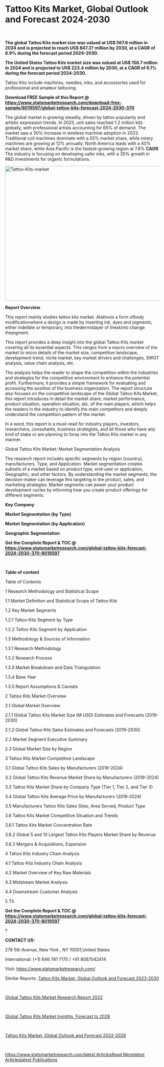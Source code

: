 <h1>Tattoo Kits Market, Global Outlook and Forecast 2024-2030</h1><br/><p><strong>The global Tattoo Kits market size was valued at US$ 567.8 million in 2024 and is projected to reach US$ 847.3? million by 2030, at a <strong>CAGR</strong> of 6.9% during the forecast period 2024-2030.</strong></p>
 
 
 
 <p><strong>The United States Tattoo Kits market size was valued at US$ 156.7 million in 2024 and is projected to US$ 223.4 million by 2030, at a <strong>CAGR</strong> of 6.1% during the forecast period 2024-2030.</strong></p>
 
 
 
 <p>Tattoo Kits include machines, needles, inks, and accessories used for professional and amateur tattooing.</p>
 
 
 
 <p><strong>Download FREE Sample of this Report @ <a href="https://www.statsmarketresearch.com/download-free-sample/8019597/global-tattoo-kits-forecast-2024-2030-370">https://www.statsmarketresearch.com/download-free-sample/8019597/global-tattoo-kits-forecast-2024-2030-370</a></strong></p>
 
 
 
 <p>The global market is growing steadily, driven by tattoo popularity and artistic expression trends. In 2023, unit sales reached 1.2 million kits globally, with professional artists accounting for 65% of demand. The market saw a 30% increase in wireless machine adoption in 2023. Traditional coil machines dominate with a 55% market share, while rotary machines are growing at 12% annually. North America leads with a 40% market share, while Asia Pacific is the fastest-growing region at 7.8% <strong>CAGR</strong>. The industry is focusing on developing safer inks, with a 35% growth in R&D investments for organic formulations.</p>
 
 
 
 <p><img alt="Tattoo-Kits-market" src="https://www.grandresearchstore.com/assets/report-images/Tattoo_Kits_market.png" style="width: 730px; height: 438px;" /></p>
 
 
 
 <p><strong>Report Overview</strong></p>
 
 
 
 <p>This report mainly studies tattoo kits market. Atattoois a form ofbody modificationwhere a design is made by inserting ink, dyes and pigments, either indelible or temporary, into thedermislayer of theskinto change thepigment.</p>
 
 
 
 <p>This report provides a deep insight into the global Tattoo Kits market covering all its essential aspects. This ranges from a macro overview of the market to micro details of the market size, competitive landscape, development trend, niche market, key market drivers and challenges, SWOT analysis, value chain analysis, etc.</p>
 
 
 
 <p>The analysis helps the reader to shape the competition within the industries and strategies for the competitive environment to enhance the potential profit. Furthermore, it provides a simple framework for evaluating and accessing the position of the business organization. The report structure also focuses on the competitive landscape of the Global Tattoo Kits Market, this report introduces in detail the market share, market performance, product situation, operation situation, etc. of the main players, which helps the readers in the industry to identify the main competitors and deeply understand the competition pattern of the market.</p>
 
 
 
 <p>In a word, this report is a must-read for industry players, investors, researchers, consultants, business strategists, and all those who have any kind of stake or are planning to foray into the Tattoo Kits market in any manner.</p>
 
 
 
 <p>Global Tattoo Kits Market: Market Segmentation Analysis</p>
 
 
 
 <p>The research report includes specific segments by region (country), manufacturers, Type, and Application. Market segmentation creates subsets of a market based on product type, end-user or application, Geographic, and other factors. By understanding the market segments, the decision-maker can leverage this targeting in the product, sales, and marketing strategies. Market segments can power your product development cycles by informing how you create product offerings for different segments.</p>
 
 
 
 <p><strong>Key Company</strong></p>
 
 
 
 <p><strong>Market Segmentation (by Type)</strong></p>
 
 
 
 <p><strong>Market Segmentation (<strong>by Application</strong>)</strong></p>
 
 
 
 <p><strong>Geographic Segmentation</strong></p>
 
 
 
 <div><b>Get the Complete Report & TOC @ <a href="https://www.statsmarketresearch.com/global-tattoo-kits-forecast-2024-2030-370-8019597">https://www.statsmarketresearch.com/global-tattoo-kits-forecast-2024-2030-370-8019597</a></b></div>
 
 
 
 <p><br />
 
 <b>Table of content</b></p>
 
 
 
 <p>Table of Contents<br />
 
 1 Research Methodology and Statistical Scope<br />
 
 1.1 Market Definition and Statistical Scope of Tattoo Kits<br />
 
 1.2 Key Market Segments<br />
 
 1.2.1 Tattoo Kits Segment by Type<br />
 
 1.2.2 Tattoo Kits Segment by Application<br />
 
 1.3 Methodology & Sources of Information<br />
 
 1.3.1 Research Methodology<br />
 
 1.3.2 Research Process<br />
 
 1.3.3 Market Breakdown and Data Triangulation<br />
 
 1.3.4 Base Year<br />
 
 1.3.5 Report Assumptions & Caveats<br />
 
 2 Tattoo Kits Market Overview<br />
 
 2.1 Global Market Overview<br />
 
 2.1.1 Global Tattoo Kits Market Size (M USD) Estimates and Forecasts (2019-2030)<br />
 
 2.1.2 Global Tattoo Kits Sales Estimates and Forecasts (2019-2030)<br />
 
 2.2 Market Segment Executive Summary<br />
 
 2.3 Global Market Size by Region<br />
 
 3 Tattoo Kits Market Competitive Landscape<br />
 
 3.1 Global Tattoo Kits Sales by Manufacturers (2019-2024)<br />
 
 3.2 Global Tattoo Kits Revenue Market Share by Manufacturers (2019-2024)<br />
 
 3.3 Tattoo Kits Market Share by Company Type (Tier 1, Tier 2, and Tier 3)<br />
 
 3.4 Global Tattoo Kits Average Price by Manufacturers (2019-2024)<br />
 
 3.5 Manufacturers Tattoo Kits Sales Sites, Area Served, Product Type<br />
 
 3.6 Tattoo Kits Market Competitive Situation and Trends<br />
 
 3.6.1 Tattoo Kits Market Concentration Rate<br />
 
 3.6.2 Global 5 and 10 Largest Tattoo Kits Players Market Share by Revenue<br />
 
 3.6.3 Mergers & Acquisitions, Expansion<br />
 
 4 Tattoo Kits Industry Chain Analysis<br />
 
 4.1 Tattoo Kits Industry Chain Analysis<br />
 
 4.2 Market Overview of Key Raw Materials<br />
 
 4.3 Midstream Market Analysis<br />
 
 4.4 Downstream Customer Analysis<br />
 
 5 Th</p>
 
 
 
 <div><b>Get the Complete Report & TOC @ <a href="https://www.statsmarketresearch.com/global-tattoo-kits-forecast-2024-2030-370-8019597">https://www.statsmarketresearch.com/global-tattoo-kits-forecast-2024-2030-370-8019597</a></b></div>
 
 
 
 <p>? </p>
 
 
 
 <p><b>CONTACT US:</b><br />
 
 276 5th Avenue, New York , NY 10001,United States<br />
 
 International: (+1) 646 781 7170 / +91 8087042414<br />
 
 Visit: <a href="https://www.statsmarketresearch.com/">https://www.statsmarketresearch.com/</a><br />
 
 Similar Reports: <a href="https://www.statsmarketresearch.com/global-tattoo-kits-forecast-2024-2030-370-8019597">Tattoo Kits Market, Global Outlook and Forecast 2023-2030</a><br />
 
 <br />
 
 <a href="https://www.statsmarketresearch.com/global-tattoo-kits-forecast-2024-2030-370-8019597">Global Tattoo Kits Market Research Report 2022</a><br />
 
 <br />
 
 <a href="https://www.statsmarketresearch.com/global-tattoo-kits-forecast-2024-2030-370-8019597">Global Tattoo Kits Market Insights, Forecast to 2028</a><br />
 
 <br />
 
 <a href="https://www.statsmarketresearch.com/global-tattoo-kits-forecast-2024-2030-370-8019597">Tattoo Kits Market, Global Outlook and Forecast 2022-2028</a><br />
 
 <br />
 
 <a href="https://gyeongbokgung.com">https://www.statsmarketresearch.com/</a><a href="https://hallyeomaritime.com">latest Articles</a><a href="https://jingwansa.com">Read More</a><a href="https://nguoiviet.jp/">latest Articles</a><a href="https://www.intelmarketresearch.com/">latest Publications</a></p>